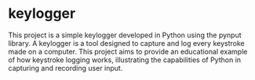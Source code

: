 # keylogger
This project is a simple keylogger developed in Python using the pynput library. A keylogger is a tool designed to capture and log every keystroke made on a computer. This project aims to provide an educational example of how keystroke logging works, illustrating the capabilities of Python in capturing and recording user input.
